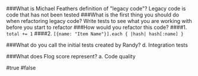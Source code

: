 ###What is Michael Feathers definition of "legacy code"?
Legacy code is code that has not been tested
###What is the first thing you should do when refactoring legacy code?
Write tests to see what you are working with before you start to refactor
###How would you refactor this code?
####1.
``total += 1``
####2.
``[{name: "Item Name"}].each { |hash| hash[:name] }
``

###What do you call the initial tests created by Randy?
d. Integration tests

###What does Flog score represent?
a. Code quality

#true
#false
